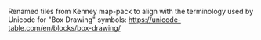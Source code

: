 Renamed tiles from Kenney map-pack to align with the terminology used by Unicode for "Box Drawing" symbols: https://unicode-table.com/en/blocks/box-drawing/
